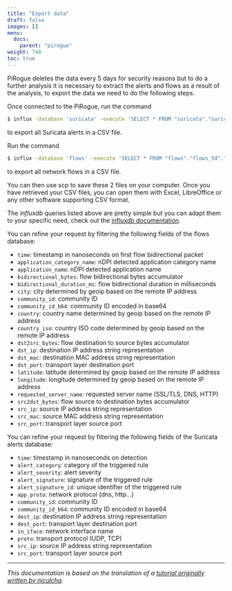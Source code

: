 ```yaml
---
title: "Export data"
draft: false
images: []
menu:
  docs:
    parent: "pirogue"
weight: 740
toc: true
---
```


PiRogue deletes the data every 5 days for security reasons but to do a further analysis it is necessary to extract the alerts and flows as a result of the analysis, to export the data we need to do the following steps.

Once connected to the PiRogue, run the command 
```bash
$ influx -database 'suricata' -execute 'SELECT * FROM "suricata"."suricata_5d"."alert"' -format 'csv' > alerts-`date +"%Y-%m-%d"`.csv
```
to export all Suricata alerts in a CSV file.

Run the command 
```bash
$ influx -database 'flows' -execute 'SELECT * FROM "flows"."flows_5d"."flow"' -format 'csv' > flows-`date +"%Y-%m-%d"`.csv
```
to export all network flows in a CSV file.

You can then use scp to save these 2 files on your computer. Once you have retrieved your CSV files, you can open them with Excel, LibreOffice or any other software supporting CSV format.

The *influxdb* queries listed above are pretty simple but you can adapt them to your specific need, check out the [influxdb documentation](https://docs.influxdata.com/influxdb/cloud/query-data/influxql/explore-data/).

You can refine your request by filtering the following fields of the flows database:

* `time`: timestamp in nanoseconds on first flow bidirectional packet
* `application_category_name`: nDPI detected application category name
* `application_name`: nDPI detected application name
* `bidirectional_bytes`: flow bidirectional bytes accumulator
* `bidirectional_duration_ms`: flow bidirectional duration in milliseconds
* `city`: city determined by geoip based on the remote IP address
* `community_id`: community ID
* `community_id_b64`: community ID encoded in base64
* `country`: country name determined by geoip based on the remote IP address
* `country_iso`: country ISO code determined by geoip based on the remote IP address
* `dst2src_bytes`: flow destination to source bytes accumulator
* `dst_ip`: destination IP address string representation
* `dst_mac`: destination MAC address string representation
* `dst_port`: transport layer destination port
* `latitude`: latitude determined by geoip based on the remote IP address
* `longitude`: longitude determined by geoip based on the remote IP address
* `requested_server_name`: requested server name (SSL/TLS, DNS, HTTP)
* `src2dst_bytes`: flow source to destination bytes accumulator
* `src_ip`: source IP address string representation
* `src_mac`: source MAC address string representation
* `src_port`: transport layer source port

You can refine your request by filtering the following fields of the Suricata alerts database:

* `time`: timestamp in nanoseconds on detection
* `alert_category`: category of the triggered rule
* `alert_severity`: alert severity
* `alert_signature`: signature of the triggered rule
* `alert_signature_id`: unique identifier of the triggered rule
* `app_proto`: network protocol (dns, http…)
* `community_id`: community ID
* `community_id_b64`: community ID encoded in base64
* `dest_ip`: destination IP address string representation
* `dest_port`: transport layer destination port
* `in_iface`: network interface name
* `proto`: transport protocol (UDP, TCP)
* `src_ip`: source IP address string representation
* `src_port`: transport layer source port


---

*This documentation is based on the translation of a [tutorial originally written by niculcha](https://blog.codigosur.org/pirogue).*